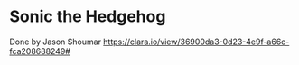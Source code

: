 #  Sonic the Hedgehog

Done by Jason Shoumar 
https://clara.io/view/36900da3-0d23-4e9f-a66c-fca208688249#
